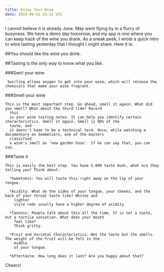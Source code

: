 ```yaml
---
title: Enjoy Your Wine
date: 2014-06-02 22:12 UTC
---
```


I cannot believe it is already June. May went flying by in a flurry of busyness. We have a demo day tomorrow, and my app
is one where you can keep track of the wine you drank. As a sneak peek, I wrote a quick intro to wine tasting yesterday
that I thought I might share. Here it is:

##You should like the wine you drink.

##Tasting is the only way to know what you like.

###Swirl your wine

     Swirling allows oxygen to get into your wine, which will release the chemicals that make your wine fragrant.

###Smell your wine

    This is the most important step. Go ahead, smell it again. What did you smell? What about the third time? Record
      this
      in your wine tasting notes. It can help you identify certain characteristics. Smell it again. Smell is 90% of the
      taste, and
      it doesn't have to be a technical term. Once, while watching a documentary on Sommeliers, one of the masters
      classified
      a wine's smell as 'new garden hose'. If he can say that, you can too.

###Taste it

    This is easily the best step. You have 5,000 taste buds, what are they telling you? Think about:

      *Sweetness: You will taste this right away on the tip of your tongue.

      *Acidity: What do the sides of your tongue, your cheeks, and the back of your throat taste like? Whites and
        lighter
        style reds usually have a higher degree of acidity.

      *Tannins: People talk about this all the time. It is not a taste, but a tactile sensation. What does your mouth
        feel like?
        Think gritty.

      *Fruit and Varietal Characteristics: Not the taste but the smells. The weight of the fruit will be felt in the
        middle
        of your tongue.

      *Aftertaste: How long does it last? Are you happy about that?

  Cheers!
